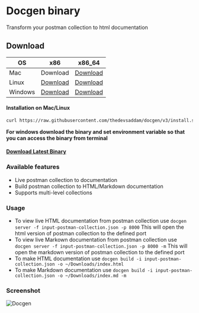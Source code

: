 # Docgen binary

Transform your postman collection to html documentation

## Download

| OS      	| x86                                                                                      	| x86_64                                                                                      	|
|---------	|------------------------------------------------------------------------------------------	|---------------------------------------------------------------------------------------------	|
| Mac     	| Download | [Download](https://github.com/thedevsaddam/docgen-bin/blob/master/latest/mac_amd64)     	|
| Linux   	| [Download](https://github.com/thedevsaddam/docgen-bin/blob/master/latest/linux_386)   	| [Download](https://github.com/thedevsaddam/docgen-bin/blob/master/latest/linux_amd64)   	|
| Windows 	| [Download](https://github.com/thedevsaddam/docgen-bin/blob/master/latest/windows_386.exe) 	| [Download](https://github.com/thedevsaddam/docgen-bin/blob/master/latest/windows_amd64.exe) 	|


#### Installation on Mac/Linux
```bash
curl https://raw.githubusercontent.com/thedevsaddam/docgen/v3/install.sh -o install.sh && sudo chmod +x install.sh && sudo ./install.sh
```

**For windows download the binary and set environment variable so that you can access the binary from terminal**

#### [Download Latest Binary](https://github.com/thedevsaddam/docgen-bin/tree/master/latest)

### Available features
* Live postman collection to documentation
* Build postman collection to HTML/Markdown documentation
* Supports multi-level collections

### Usage
* To view live HTML documentation from postman collection use `docgen server -f input-postman-collection.json -p 8000` This will open the html version of postman collection to the defined port
* To view live Markown documentation from postman collection use `docgen server -f input-postman-collection.json -p 8000 -m` This will open the markdown version of postman collection to the defined port
* To make HTML documentation use `docgen build -i input-postman-collection.json -o ~/Downloads/index.html`
* To make Markdown documentation use `docgen build -i input-postman-collection.json -o ~/Downloads/index.md -m`

### Screenshot
![Docgen](https://raw.githubusercontent.com/thedevsaddam/docgen/v3/screenshot.png)
